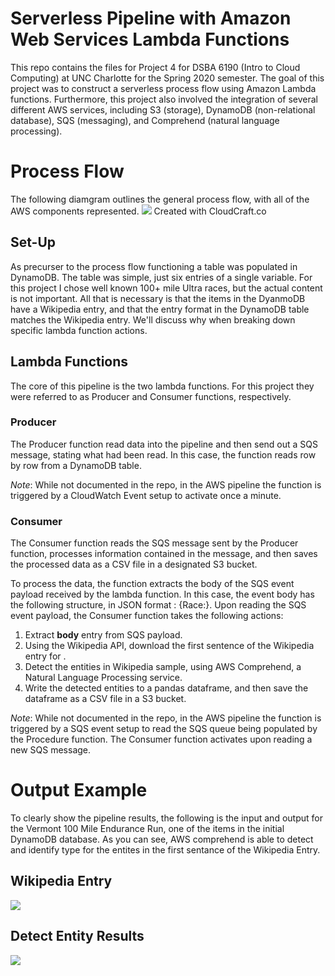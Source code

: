 # Serverless Pipeline with Amazon Web Services Lambda Functions
This repo contains the files for Project 4 for DSBA 6190 (Intro to Cloud Computing) at UNC Charlotte for the Spring 2020 semester. The goal of this project was to construct a serverless process flow using Amazon Lambda functions. Furthermore, this project also involved the integration of several different AWS services, including S3 (storage), DynamoDB (non-relational database), SQS (messaging), and Comprehend (natural language processing).

# Process Flow
The following diamgram outlines the general process flow, with all of the AWS components represented. 
![](https://user-images.githubusercontent.com/38056064/76878084-b3b3e000-684a-11ea-9dac-b425bc3f91eb.png)
Created with CloudCraft.co

## Set-Up
As precurser to the process flow functioning a table was populated in DynamoDB. The table was simple, just six entries of a single variable. For this project I chose well known 100+ mile Ultra races, but the actual content is not important. All that is necessary is that the items in the DyanmoDB have a Wikipedia entry, and that the entry format in the DynamoDB table matches the Wikipedia entry. We'll discuss why when breaking down specific lambda function actions.

## Lambda Functions
The core of this pipeline is the two lambda functions. For this project they were referred to as Producer and Consumer functions, respectively.

### Producer
The Producer function read data into the pipeline and then send out a SQS message, stating what had been read. In this case, the function reads row by row from a DynamoDB table. 

*Note*: While not documented in the repo, in the AWS pipeline the function is triggered by a CloudWatch Event setup to activate once a minute.

### Consumer
The Consumer function reads the SQS message sent by the Producer function, processes information contained in the message, and then saves the processed data as a CSV file in a designated S3 bucket. 

To process the data, the function extracts the body of the SQS event payload received by the lambda function. In this case, the event body has the following structure, in JSON format : {Race:<Race Name>}. Upon reading the SQS event payload, the Consumer function takes the following actions:
  1. Extract **body** entry from SQS payload.
  2. Using the Wikipedia API, download the first sentence of the Wikipedia entry for <Race Name>.
  3. Detect the entities in Wikipedia sample, using AWS Comprehend, a Natural Language Processing service.
  4. Write the detected entities to a pandas dataframe, and then save the dataframe as a CSV file in a S3 bucket.

*Note*: While not documented in the repo, in the AWS pipeline the function is triggered by a SQS event setup to read the SQS queue being populated by the Procedure function. The Consumer function activates upon reading a new SQS message.

# Output Example
To clearly show the pipeline results, the following is the input and output for the Vermont 100 Mile Endurance Run, one of the items in the initial DynamoDB database. As you can see, AWS comprehend is able to detect and identify type for the entites in the first sentance of the Wikipedia Entry.

## Wikipedia Entry
![](https://user-images.githubusercontent.com/38056064/76873516-39805d00-6844-11ea-9523-a4d97f8fe7c4.png)

## Detect Entity Results
![](https://user-images.githubusercontent.com/38056064/76869699-0f786c00-683f-11ea-859b-1e4bed0d9285.png)
